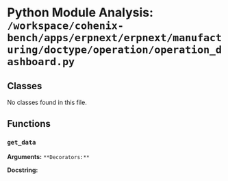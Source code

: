 # Python Module Analysis: `/workspace/cohenix-bench/apps/erpnext/erpnext/manufacturing/doctype/operation/operation_dashboard.py`

## Classes

No classes found in this file.


## Functions

### `get_data`
**Arguments:** ``
**Decorators:** ``

**Docstring:**
```

```

